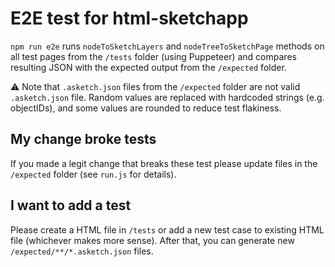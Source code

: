 # E2E test for html-sketchapp

`npm run e2e` runs `nodeToSketchLayers` and `nodeTreeToSketchPage` methods on all test pages from the `/tests` folder (using Puppeteer) and compares resulting JSON with the expected output from the `/expected` folder.

⚠️ Note that `.asketch.json` files from the `/expected` folder are not valid `.asketch.json` file. Random values are replaced with hardcoded strings (e.g. objectIDs), and some values are rounded to reduce test flakiness.

## My change broke tests

If you made a legit change that breaks these test please update files in the `/expected` folder (see `run.js` for details).

## I want to add a test

Please create a HTML file in `/tests` or add a new test case to existing HTML file (whichever makes more sense). After that, you can generate new `/expected/**/*.asketch.json` files.
